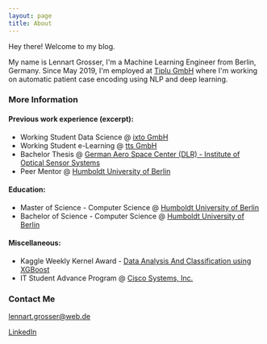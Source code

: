 ```yaml
---
layout: page
title: About
---
```


<p class="message">
  Hey there! Welcome to my blog.
</p>

My name is Lennart Grosser, I'm a Machine Learning Engineer from Berlin, Germany. Since May 2019, I'm employed at [Tiplu GmbH](https://tiplu.de/) where I'm working on automatic patient case encoding using NLP and deep learning.

### More Information
#### Previous work experience (excerpt):

* Working Student Data Science @ [ixto GmbH](https://ixto.de/)
* Working Student e-Learning @ [tts GmbH](https://www.tt-s.com/)
* Bachelor Thesis @ [German Aero Space Center (DLR) - Institute of Optical Sensor Systems](https://www.dlr.de/EN/Home/home_node.html)
* Peer Mentor @ [Humboldt University of Berlin](https://www.hu-berlin.de/de)

#### Education:

* Master of Science - Computer Science @ [Humboldt University of Berlin](https://www.hu-berlin.de/de)
* Bachelor of Science - Computer Science @ [Humboldt University of Berlin](https://www.hu-berlin.de/de)

#### Miscellaneous:

* Kaggle Weekly Kernel Award - [Data Analysis And Classification using XGBoost](https://www.kaggle.com/lucidlenn/data-analysis-and-classification-using-xgboost)
* IT Student Advance Program @ [Cisco Systems, Inc.](https://www.cisco.com/)

### Contact Me
[lennart.grosser@web.de](mailto:lennart.grosser@web.de)

[LinkedIn](https://www.linkedin.com/in/lennart-grosser-63846b92/)
